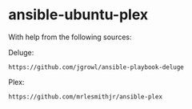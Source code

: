 # ansible-ubuntu-plex
With help from the following sources:

Deluge:
```
https://github.com/jgrowl/ansible-playbook-deluge
```

Plex:
```
https://github.com/mrlesmithjr/ansible-plex
```
